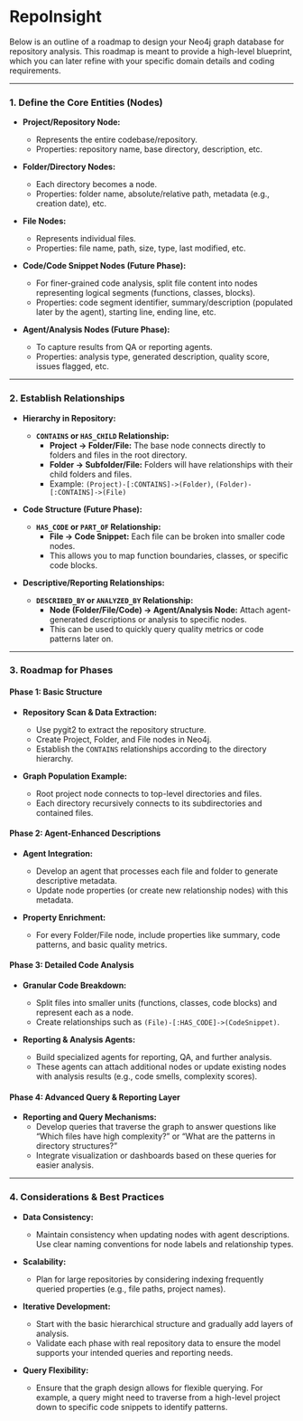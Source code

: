 # RepoInsight

Below is an outline of a roadmap to design your Neo4j graph database for repository analysis. This roadmap is meant to provide a high-level blueprint, which you can later refine with your specific domain details and coding requirements.

---

### 1. Define the Core Entities (Nodes)

- **Project/Repository Node:**  
  - Represents the entire codebase/repository.
  - Properties: repository name, base directory, description, etc.

- **Folder/Directory Nodes:**  
  - Each directory becomes a node.
  - Properties: folder name, absolute/relative path, metadata (e.g., creation date), etc.

- **File Nodes:**  
  - Represents individual files.
  - Properties: file name, path, size, type, last modified, etc.

- **Code/Code Snippet Nodes (Future Phase):**  
  - For finer-grained code analysis, split file content into nodes representing logical segments (functions, classes, blocks).
  - Properties: code segment identifier, summary/description (populated later by the agent), starting line, ending line, etc.

- **Agent/Analysis Nodes (Future Phase):**  
  - To capture results from QA or reporting agents.
  - Properties: analysis type, generated description, quality score, issues flagged, etc.

---

### 2. Establish Relationships

- **Hierarchy in Repository:**  
  - **`CONTAINS` or `HAS_CHILD` Relationship:**  
    - **Project → Folder/File:** The base node connects directly to folders and files in the root directory.
    - **Folder → Subfolder/File:** Folders will have relationships with their child folders and files.  
    - Example: `(Project)-[:CONTAINS]->(Folder)`, `(Folder)-[:CONTAINS]->(File)`

- **Code Structure (Future Phase):**  
  - **`HAS_CODE` or `PART_OF` Relationship:**  
    - **File → Code Snippet:** Each file can be broken into smaller code nodes.
    - This allows you to map function boundaries, classes, or specific code blocks.

- **Descriptive/Reporting Relationships:**  
  - **`DESCRIBED_BY` or `ANALYZED_BY` Relationship:**  
    - **Node (Folder/File/Code) → Agent/Analysis Node:** Attach agent-generated descriptions or analysis to specific nodes.
    - This can be used to quickly query quality metrics or code patterns later on.

---

### 3. Roadmap for Phases

#### **Phase 1: Basic Structure**
- **Repository Scan & Data Extraction:**  
  - Use pygit2 to extract the repository structure.
  - Create Project, Folder, and File nodes in Neo4j.
  - Establish the `CONTAINS` relationships according to the directory hierarchy.

- **Graph Population Example:**  
  - Root project node connects to top-level directories and files.
  - Each directory recursively connects to its subdirectories and contained files.

#### **Phase 2: Agent-Enhanced Descriptions**
- **Agent Integration:**  
  - Develop an agent that processes each file and folder to generate descriptive metadata.
  - Update node properties (or create new relationship nodes) with this metadata.

- **Property Enrichment:**  
  - For every Folder/File node, include properties like summary, code patterns, and basic quality metrics.

#### **Phase 3: Detailed Code Analysis**
- **Granular Code Breakdown:**  
  - Split files into smaller units (functions, classes, code blocks) and represent each as a node.
  - Create relationships such as `(File)-[:HAS_CODE]->(CodeSnippet)`.

- **Reporting & Analysis Agents:**  
  - Build specialized agents for reporting, QA, and further analysis.
  - These agents can attach additional nodes or update existing nodes with analysis results (e.g., code smells, complexity scores).

#### **Phase 4: Advanced Query & Reporting Layer**
- **Reporting and Query Mechanisms:**  
  - Develop queries that traverse the graph to answer questions like “Which files have high complexity?” or “What are the patterns in directory structures?”
  - Integrate visualization or dashboards based on these queries for easier analysis.

---

### 4. Considerations & Best Practices

- **Data Consistency:**  
  - Maintain consistency when updating nodes with agent descriptions. Use clear naming conventions for node labels and relationship types.

- **Scalability:**  
  - Plan for large repositories by considering indexing frequently queried properties (e.g., file paths, project names).

- **Iterative Development:**  
  - Start with the basic hierarchical structure and gradually add layers of analysis.
  - Validate each phase with real repository data to ensure the model supports your intended queries and reporting needs.

- **Query Flexibility:**  
  - Ensure that the graph design allows for flexible querying. For example, a query might need to traverse from a high-level project down to specific code snippets to identify patterns.

